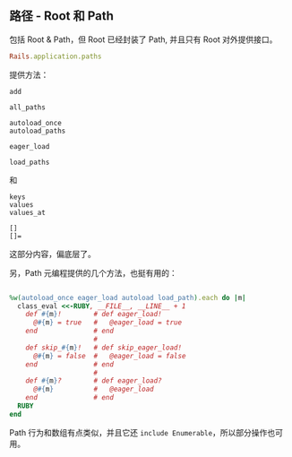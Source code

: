 ## 路径 - Root 和 Path

包括 Root & Path，但 Root 已经封装了 Path, 并且只有 Root 对外提供接口。

```ruby
Rails.application.paths
```

提供方法：

```
add

all_paths

autoload_once
autoload_paths

eager_load

load_paths
```

和

```
keys
values
values_at

[]
[]=
```

这部分内容，偏底层了。

另，Path 元编程提供的几个方法，也挺有用的：

```ruby

%w(autoload_once eager_load autoload load_path).each do |m|
  class_eval <<-RUBY, __FILE__, __LINE__ + 1
    def #{m}!        # def eager_load!
      @#{m} = true   #   @eager_load = true
    end              # end
                     #
    def skip_#{m}!   # def skip_eager_load!
      @#{m} = false  #   @eager_load = false
    end              # end
                     #
    def #{m}?        # def eager_load?
      @#{m}          #   @eager_load
    end              # end
  RUBY
end
```

Path 行为和数组有点类似，并且它还 `include Enumerable`，所以部分操作也可用。

